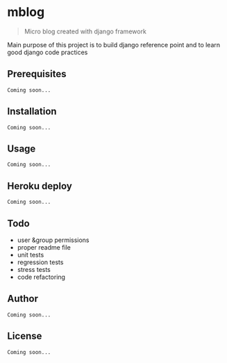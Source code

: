 # mblog
> Micro blog created with django framework

Main purpose of this project is to build django reference point and to learn good django code practices

## Prerequisites
	Coming soon...

## Installation
	Coming soon...

## Usage
	Coming soon...

## Heroku deploy
	Coming soon...

## Todo
+ user &group permissions
+ proper readme file
+ unit tests
+ regression tests
+ stress tests
+ code refactoring

## Author
	Coming soon...

## License
	Coming soon...
